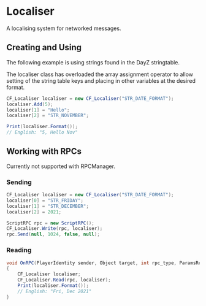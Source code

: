 # Localiser
A localising system for networked messages. 

## Creating and Using

The following example is using strings found in the DayZ stringtable. 

The localiser class has overloaded the array assignment operator to allow setting of the string table keys and placing in other variables at the desired format.

```csharp
CF_Localiser localiser = new CF_Localiser("STR_DATE_FORMAT");
localiser.Add(5);
localiser[1] = "Hello";
localiser[2] = "STR_NOVEMBER";

Print(localiser.Format());
// English: "5, Hello Nov"
```

## Working with RPCs

Currently not supported with RPCManager.

### Sending

```csharp
CF_Localiser localiser = new CF_Localiser("STR_DATE_FORMAT");
localiser[0] = "STR_FRIDAY";
localiser[1] = "STR_DECEMBER";
localiser[2] = 2021;

ScriptRPC rpc = new ScriptRPC();
CF_Localiser.Write(rpc, localiser);
rpc.Send(null, 1024, false, null);
```

### Reading

```csharp
void OnRPC(PlayerIdentity sender, Object target, int rpc_type, ParamsReadContext ctx)
{
	CF_Localiser localiser;
	CF_Localiser.Read(rpc, localiser);
	Print(localiser.Format());
	// English: "Fri, Dec 2021"
}
```
